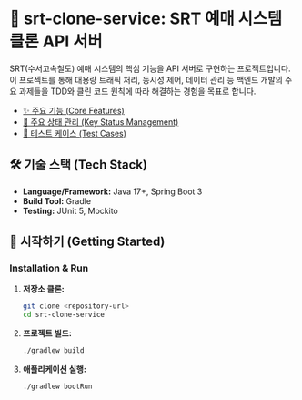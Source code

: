 # 🚄 srt-clone-service: SRT 예매 시스템 클론 API 서버

SRT(수서고속철도) 예매 시스템의 핵심 기능을 API 서버로 구현하는 프로젝트입니다. 이 프로젝트를 통해 대용량 트래픽 처리, 동시성 제어, 데이터 관리 등 백엔드 개발의 주요 과제들을 TDD와 클린 코드 원칙에 따라 해결하는 경험을 목표로 합니다.

- [✨ 주요 기능 (Core Features)](./docs/features.md)
- [📝 주요 상태 관리 (Key Status Management)](./docs/status_management.md)
- [🧪 테스트 케이스 (Test Cases)](./docs/test_cases.md)

## 🛠️ 기술 스택 (Tech Stack)

- **Language/Framework:** Java 17+, Spring Boot 3
- **Build Tool:** Gradle
- **Testing:** JUnit 5, Mockito

## 🚀 시작하기 (Getting Started)

### Installation & Run

1.  **저장소 클론:**
    ```bash
    git clone <repository-url>
    cd srt-clone-service
    ```

2.  **프로젝트 빌드:**
    ```bash
    ./gradlew build
    ```

3.  **애플리케이션 실행:**
    ```bash
    ./gradlew bootRun
    ```